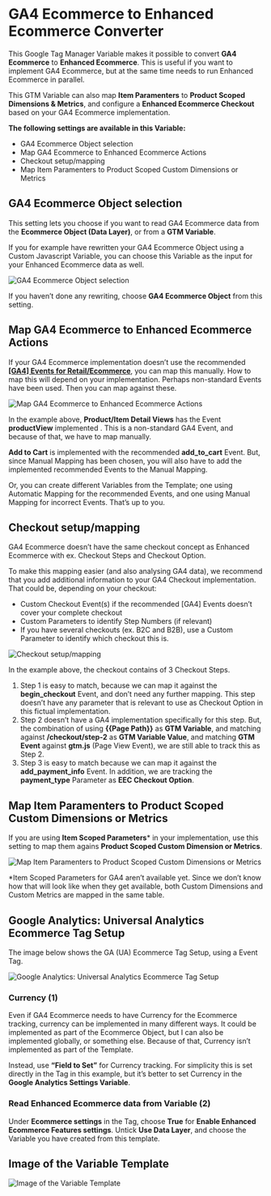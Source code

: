 # GA4 Ecommerce to Enhanced Ecommerce Converter
This Google Tag Manager Variable makes it possible to convert **GA4 Ecommerce** to **Enhanced Ecommerce**. This is useful if you want to implement GA4 Ecommerce, but at the same time needs to run Enhanced Ecommerce in parallel.

This GTM Variable can also map **Item Paramenters** to **Product Scoped Dimensions & Metrics**, and configure a **Enhanced Ecommerce Checkout** based on your GA4 Ecommerce implementation.

**The following settings are available in this Variable:**
- GA4 Ecommerce Object selection
- Map GA4 Ecommerce to Enhanced Ecommerce Actions
- Checkout setup/mapping
- Map Item Paramenters to Product Scoped Custom Dimensions or Metrics

## GA4 Ecommerce Object selection
This setting lets you choose if you want to read GA4 Ecommerce data from the **Ecommerce Object (Data Layer)**, or from a **GTM Variable**.

If you for example have rewritten your GA4 Ecommerce Object using a Custom Javascript Variable, you can choose this Variable as the input for your Enhanced Ecommerce data as well.

![GA4 Ecommerce Object selection](https://github.com/gtm-templates-knowit-experience/ga4-ecom-to-eec-converter/blob/main/images/ga4-ecom-object-selector.jpg)

If you haven’t done any rewriting, choose **GA4 Ecommerce Object** from this setting.

## Map GA4 Ecommerce to Enhanced Ecommerce Actions
If your GA4 Ecommerce implementation doesn’t use the recommended **[[GA4] Events for Retail/Ecommerce](https://support.google.com/analytics/answer/9268036)**, you can map this manually. How to map this will depend on your implementation. Perhaps non-standard Events have been used. Then you can map against these.

![Map GA4 Ecommerce to Enhanced Ecommerce Actions](https://github.com/gtm-templates-knowit-experience/ga4-ecom-to-eec-converter/blob/main/images/ga4-ecom-eec-actions-mapping.jpg)

In the example above, **Product/Item Detail Views** has the Event **productView** implemented . This is a non-standard GA4 Event, and because of that, we have to map manually.

**Add to Cart** is implemented with the recommended **add_to_cart** Event. But, since Manual Mapping has been chosen, you will also have to add the implemented recommended Events to the Manual Mapping.

Or, you can create different Variables from the Template; one using Automatic Mapping for the recommended Events, and one using Manual Mapping for incorrect Events. That’s up to you.

## Checkout setup/mapping
GA4 Ecommerce doesn’t have the same checkout concept as Enhanced Ecommerce with ex. Checkout Steps and Checkout Option.

To make this mapping easier (and also analysing GA4 data), we recommend that you add additional information to your GA4 Checkout implementation. That could be, depending on your checkout:
- Custom Checkout Event(s) if the recommended [GA4] Events doesn’t cover your complete checkout
- Custom Parameters to identify Step Numbers (if relevant)
- If you have several checkouts (ex. B2C and B2B), use a Custom Parameter to identify which checkout this is.

![Checkout setup/mapping](https://github.com/gtm-templates-knowit-experience/ga4-ecom-to-eec-converter/blob/main/images/ga4-ecom-checkout-mapping.jpg)

In the example above, the checkout contains of 3 Checkout Steps.
1. Step 1 is easy to match, because we can map it against the **begin_checkout** Event, and don’t need any further mapping. This step doesn’t have any parameter that is relevant to use as Checkout Option in this fictual implementation.
2. Step 2 doesn’t have a GA4 implementation specifically for this step. But, the combination of using **{{Page Path}}** as **GTM Variable**, and matching against **/checkout/step-2** as **GTM Variable Value**, and matching **GTM Event** against **gtm.js** (Page View Event), we are still able to track this as Step 2.
3. Step 3 is easy to match because we can map it against the **add_payment_info** Event. In addition, we are tracking the **payment_type** Parameter as **EEC Checkout Option**.

## Map Item Paramenters to Product Scoped Custom Dimensions or Metrics
If you are using **Item Scoped Parameters*** in your implementation, use this setting to map them agains **Product Scoped Custom Dimension or Metrics**.

![Map Item Paramenters to Product Scoped Custom Dimensions or Metrics](https://github.com/gtm-templates-knowit-experience/ga4-ecom-to-eec-converter/blob/main/images/ga4-ecom-item-parameter-mapping.jpg)

*Item Scoped Parameters for GA4 aren’t available yet. Since we don’t know how that will look like when they get available, both Custom Dimensions and Custom Metrics are mapped in the same table.

## Google Analytics: Universal Analytics Ecommerce Tag Setup
The image below shows the GA (UA) Ecommerce Tag Setup, using a Event Tag.

![Google Analytics: Universal Analytics Ecommerce Tag Setup](https://github.com/gtm-templates-knowit-experience/ga4-ecom-to-eec-converter/blob/main/images/ga-ua-tag-eec-setup.jpg)

### Currency (1)
Even if GA4 Ecommerce needs to have Currency for the Ecommerce tracking, currency can be implemented in many different ways. It could be implemented as part of the Ecommerce Object, but I can also be implemented globally, or something else. Because of that, Currency isn’t implemented as part of the Template.

Instead, use **“Field to Set”** for Currency tracking. For simplicity this is set directly in the Tag in this example, but it’s better to set Currency in the **Google Analytics Settings Variable**.

### Read Enhanced Ecommerce data from Variable (2)
Under **Ecommerce settings** in the Tag, choose **True** for **Enable Enhanced Ecommerce Features settings**. Untick **Use Data Layer**, and choose the Variable you have created from this template.

## Image of the Variable Template
![Image of the Variable Template](https://github.com/gtm-templates-knowit-experience/ga4-ecom-to-eec-converter/blob/main/images/ga4-ecom-to-enhanced-ecommerce-converter-variable.jpg)

